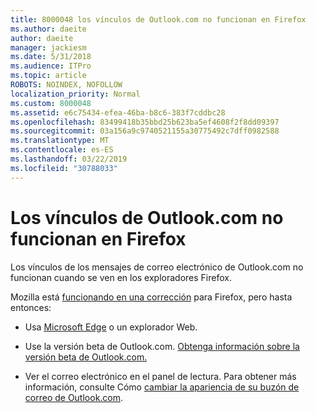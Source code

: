 ```yaml
---
title: 8000048 los vínculos de Outlook.com no funcionan en Firefox
ms.author: daeite
author: daeite
manager: jackiesm
ms.date: 5/31/2018
ms.audience: ITPro
ms.topic: article
ROBOTS: NOINDEX, NOFOLLOW
localization_priority: Normal
ms.custom: 8000048
ms.assetid: e6c75434-efea-46ba-b8c6-383f7cddbc28
ms.openlocfilehash: 83499418b35bbd25b623ba5ef4608f2f8dd09397
ms.sourcegitcommit: 03a156a9c9740521155a30775492c7dff0982588
ms.translationtype: MT
ms.contentlocale: es-ES
ms.lasthandoff: 03/22/2019
ms.locfileid: "30788033"
---
```

# <a name="links-in-outlookcom-dont-work-in-firefox"></a>Los vínculos de Outlook.com no funcionan en Firefox

Los vínculos de los mensajes de correo electrónico de Outlook.com no funcionan cuando se ven en los exploradores Firefox.
  
Mozilla está [funcionando en una corrección](https://go.microsoft.com/fwlink/p/?linkid=2001502&amp;clcid=0x409) para Firefox, pero hasta entonces: 
  
- Usa [Microsoft Edge](https://go.microsoft.com/fwlink/p/?linkid=2001503&amp;clcid=0x409) o un explorador Web. 
    
- Use la versión beta de Outlook.com. [Obtenga información sobre la versión beta de Outlook.com.](https://go.microsoft.com/fwlink/p/?linkid=874356&amp;clcid=0x409)
    
- Ver el correo electrónico en el panel de lectura. Para obtener más información, consulte Cómo [cambiar la apariencia de su buzón de correo de Outlook.com](https://go.microsoft.com/fwlink/p/?linkid=2001401&amp;clcid=0x409).
    

